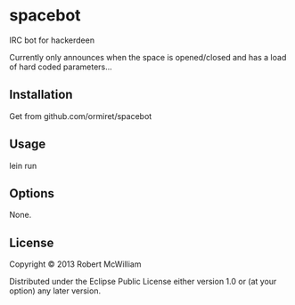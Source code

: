 # spacebot

IRC bot for hackerdeen

Currently only announces when the space is opened/closed and has a load of hard coded parameters...

## Installation

Get from github.com/ormiret/spacebot

## Usage

lein run

## Options

None.

## License

Copyright © 2013 Robert McWilliam

Distributed under the Eclipse Public License either version 1.0 or (at
your option) any later version.
